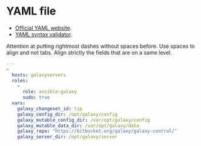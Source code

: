 YAML file
=========

 * [Official YAML website](http://yaml.org/).
 * [YAML syntax validator](http://www.yamllint.com/).

Attention at putting rightmost dashes without spaces before.
Use spaces to align and not tabs.
Align strictly the fields that are on a same level.
```yaml
--- 
- 
  hosts: galaxyservers
  roles: 
    - 
      role: ansible-galaxy
      sudo: true
  vars: 
    galaxy_changeset_id: tip
    galaxy_config_dir: /opt/galaxy/config
    galaxy_mutable_config_dir: /var/opt/galaxy/config
    galaxy_mutable_data_dir: /var/opt/galaxy/data
    galaxy_repo: "https://bitbucket.org/galaxy/galaxy-central/"
    galaxy_server_dir: /opt/galaxy/server
```

